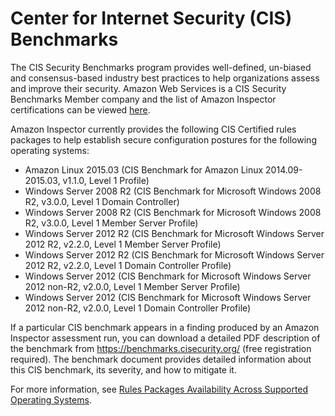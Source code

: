 # Center for Internet Security \(CIS\) Benchmarks<a name="inspector_cis"></a>

The CIS Security Benchmarks program provides well\-defined, un\-biased and consensus\-based industry best practices to help organizations assess and improve their security\. Amazon Web Services is a CIS Security Benchmarks Member company and the list of Amazon Inspector certifications can be viewed [here](https://benchmarks.cisecurity.org/membership/certified/amazon/)\.

Amazon Inspector currently provides the following CIS Certified rules packages to help establish secure configuration postures for the following operating systems:
+ Amazon Linux 2015\.03 \(CIS Benchmark for Amazon Linux 2014\.09\-2015\.03, v1\.1\.0, Level 1 Profile\)
+ Windows Server 2008 R2 \(CIS Benchmark for Microsoft Windows 2008 R2, v3\.0\.0, Level 1 Domain Controller\)
+ Windows Server 2008 R2 \(CIS Benchmark for Microsoft Windows 2008 R2, v3\.0\.0, Level 1 Member Server Profile\)
+ Windows Server 2012 R2 \(CIS Benchmark for Microsoft Windows Server 2012 R2, v2\.2\.0, Level 1 Member Server Profile\)
+ Windows Server 2012 R2 \(CIS Benchmark for Microsoft Windows Server 2012 R2, v2\.2\.0, Level 1 Domain Controller Profile\)
+ Windows Server 2012 \(CIS Benchmark for Microsoft Windows Server 2012 non\-R2, v2\.0\.0, Level 1 Member Server Profile\)
+ Windows Server 2012 \(CIS Benchmark for Microsoft Windows Server 2012 non\-R2, v2\.0\.0, Level 1 Domain Controller Profile\)

If a particular CIS benchmark appears in a finding produced by an Amazon Inspector assessment run, you can download a detailed PDF description of the benchmark from [https://benchmarks\.cisecurity\.org/](https://benchmarks.cisecurity.org/) \(free registration required\)\. The benchmark document provides detailed information about this CIS benchmark, its severity, and how to mitigate it\. 

For more information, see [Rules Packages Availability Across Supported Operating Systems](inspector_rule-packages_across_os.md)\.